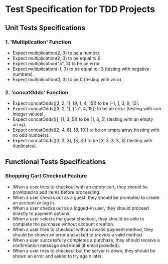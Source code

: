 # Test Specification for TDD Projects

## Unit Tests Specifications

### 1. 'Multiplication' Function
- Expect multiplication(2, 3) to be a number.
- Expect multiplication(2, 3) to be equal to 6.
- Expect multiplication("a", 3) to be an error.
- Expect multiplication(-1, 3) to be equal to -3 (testing with negative numbers).
- Expect multiplication(0, 3) to be 0 (testing with zero).

### 2. 'concatOdds' Function
- Expect concatOdds([3, 2, 1], [9, 1, 4, 15]) to be [-1, 1, 3, 9, 15].
- Expect concatOdds([3, 2, 1], ["a", 4, 15]) to be an error (testing with non-integer values).
- Expect concatOdds([], [1, 3, 5]) to be [1, 3, 5] (testing with an empty array).
- Expect concatOdds([2, 4, 6], [8, 10]) to be an empty array (testing with no odd numbers).
- Expect concatOdds([3, 3, 3], [3, 3]) to be [3, 3, 3, 3, 3] (testing with duplicates).

## Functional Tests Specifications

### Shopping Cart Checkout Feature
- When a user tries to checkout with an empty cart, they should be prompted to add items before proceeding.
- When a user checks out as a guest, they should be prompted to create an account or log in.
- When a user checks out as a logged-in user, they should proceed directly to payment options.
- When a user selects the guest checkout, they should be able to complete the purchase without account creation.
- When a user tries to checkout with an invalid payment method, they should be shown an error and asked to provide a valid method.
- When a user successfully completes a purchase, they should receive a confirmation message and email (if email provided).
- When a user tries to checkout but the server is down, they should be shown an error and asked to try again later.